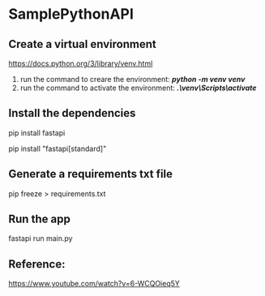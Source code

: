 # SamplePythonAPI

## Create a virtual environment
https://docs.python.org/3/library/venv.html
1. run the command to creare the environment: **_python -m venv venv_**
2. run the command to activate the environment: **_.\venv\Scripts\activate_**

## Install the dependencies
pip install fastapi

pip install "fastapi[standard]"    

## Generate a requirements txt file
pip freeze > requirements.txt

## Run the app
fastapi run main.py

## Reference:
https://www.youtube.com/watch?v=6-WCQOieq5Y
